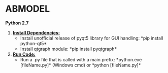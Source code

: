 # ABMODEL
**Python 2.7**
1. <ins>**Install Dependencies:**</ins>
    <ul>
      <li>
        Install unofficial release of pyqt5 library for GUI handling: *pip install python-qt5*
      </li>
      <li>
        Install qtgraph module: *pip install pyqtgraph*
      </li>
    </ul>
2. <ins>**Run Code:**</ins>
    <ul>
        <li>
            Run a .py file that is called with a main prefix: *python.exe [fileName.py]* (Windows cmd) or *python [fileName.py]*
        </li>
    </ul>
    
